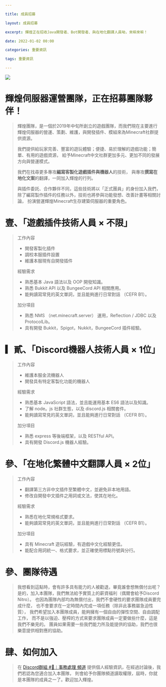 ```yaml
---

title: 成員招募

layout: 成員招募

excerpt: 輝煌正在招收Java開發者、Bot開發者、與在地化翻譯人員呦，來嘛來嘛！

date: 2022-01-02 00:00

categories: 重要資訊

tags: 重要資訊

---
```



![](https://media.discordapp.net/attachments/596718421966716928/971190210928992267/AddText_05-04-06.36.35.png)



# **輝煌伺服器運營團隊，正在招募團隊夥伴！** 
> 輝煌團隊，是一個於2019年中旬所創立的遊戲團隊，而我們現在主要進行
> 輝煌伺服器的營運、策劃、維護，與開發插件、模組來為Minecraft社群提供資源。
> 
> 我們提供給玩家完善、豐富的遊玩體驗；便捷、易於理解的遊戲功能；簡單、有用的遊戲資源，
> 給予Minecraft中文社群更加多元、更加不同的發展方向與營運模式。
> 
> 我們在找尋更多專攻**編寫客製化遊戲插件與機器人**的技術，
> 與專攻**撰寫在地化文案**的翻譯，一同加入輝煌的行列。
> 
> 與插件委託、合作夥伴不同，這些技術將以「正式團員」的身份加入我們，
> 除了編寫製作插件的任務以外，技術也將參與功能發想、改善計畫等相關討論，
> 扮演營運輝煌Minecraft生存建築伺服器的重要角色。

# **壹、「遊戲插件技術人員 × 不限」**
> 工作內容
> - 開發客製化插件
> - 調校本服插件設置
> - 維護本服現有自開發插件
> 
> 經驗需求
> - 熟悉基本 Java 語法以及 OOP 開發知識。
> - 熟悉 Bukkit API 以及 BungeeCord API 相關應用。
> - 能夠讀寫常見的英文單詞，並且能夠進行日常對話 （CEFR B1）。
> 
> 加分項目
> - 熟悉 NMS （net.minecraft.server） 運用，Reflection / JDBC 以及 ProtocolLib。
> - 具有開發 Bukkit，Spigot，Nukkit，BungeeCord 插件經驗。

# **▎貳、「Discord機器人技術人員 × 1位」**
> 工作內容
> - 維護本服金流機器人
> - 開發具有特定客製化功能的機器人
> 
> 經驗需求
> - 熟悉基本 JavaScript 語法，並且能運用基本 ES6 語法以及知識。
> - 了解 node。js 社群生態，以及 discord.js 相關套件。
> - 能夠讀寫常見的英文單詞，並且能夠進行日常對話 （CEFR B1）。
> 
> 加分項目
> - 熟悉 express 等後端框架，以及 RESTful API。
> - 具有開發 Discord.js 機器人經驗。

# **參、「在地化繁體中文翻譯人員 × 2位」**
> 工作內容
> - 翻譯第三方非中文插件至繁體中文，並避免非本地用語。
> - 修改自開發中文插件之用詞或文法，使其在地化。
> 
> 經驗需求
> - 熟悉在地化常規格式要求。
> - 能夠讀寫常見的英文單詞，並且能夠進行日常對話 （CEFR B1）。
> 
> 加分項目
> - 具有 Minecraft 遊玩經驗，有遊戲中文化經驗更佳。
> - 能配合用詞統一、格式要求，並正確使用標點符號與分行。

# **參、團隊待遇**
> 我想看到這點時，會有許多具有能力的人被勸退，畢竟誰會想無償付出呢？
> 是的，加入本團隊，我們無法給予實質上的薪資福利（偶爾會給予Discord Nitro）。
> 也因為團隊內部均為無償付出，我們不會硬性的要求團隊成員要完成什麼，
> 也不會要求在一定時間內完成一項任務（除非此事務屬急迫性質），
> 我們希望加入本團隊成員，能夠擁有一個自由的彈性空間、自由調配工作，
> 而不是以強迫、壓榨的方式來要求團隊成員一定要做些什麼，這是我們不樂見的。
> 團員如果需要一些我們能力所及能提供的協助，我們也很樂意提供相對應的協助。

# **肆、如何加入**
> 在 <a href="https://discord.gg/5MHGpAFGEN">Discord群組 #💼︱事務處理 頻道</a> 提供個人經驗資訊，在經過討論後，我們若認為您適合加入本團隊，
> 則會給予你團隊頻道讀取權限，屆時，你就是本團隊的成員之一了。歡迎加入輝煌。
